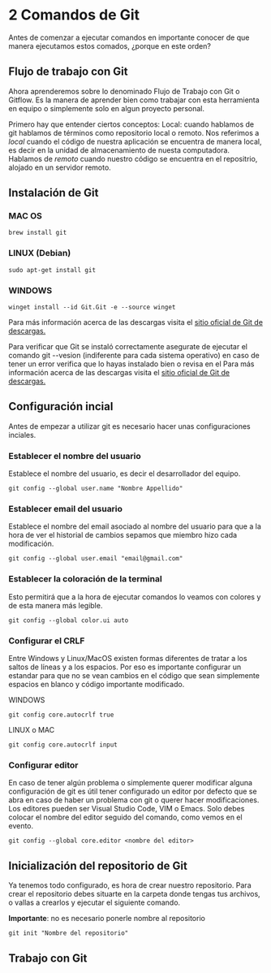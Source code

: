 # **2 Comandos de Git**

Antes de comenzar a ejecutar comandos en importante conocer de que manera ejecutamos estos comados, ¿porque en este orden?

## **Flujo de trabajo con Git**

Ahora aprenderemos sobre lo denominado Flujo de Trabajo con Git o Gitflow. Es la manera de aprender bien como trabajar con esta herramienta en equipo o simplemente solo en algun proyecto personal.

Primero hay que entender ciertos conceptos:
Local: cuando hablamos de git hablamos de términos como repositorio local o remoto. Nos referimos a *local* cuando el código de nuestra aplicación se encuentra de manera local, es decir en la unidad de almacenamiento de nuesta computadora. Hablamos de *remoto* cuando nuestro código se encuentra en el repositrio, alojado en un servidor remoto. 

## **Instalación de Git**

### MAC OS

```
brew install git
```

### LINUX (Debian)

```
sudo apt-get install git
```

### WINDOWS

```
winget install --id Git.Git -e --source winget
```

Para más información acerca de las descargas visita el [sitio oficial de Git de descargas.][1]

[1]: https://git-scm.com/downloads

Para verificar que Git se instaló correctamente asegurate de ejecutar el comando git --vesion (indiferente para cada sistema operativo) en caso de tener un error verifica que lo hayas instalado bien o revisa en el Para más información acerca de las descargas visita el [sitio oficial de Git de descargas.][1]

[1]: https://git-scm.com/downloads

## **Configuración incial**

Antes de empezar a utilizar git es necesario hacer unas configuraciones inciales.

### Establecer el nombre del usuario
Establece el nombre del usuario, es decir el desarrollador del equipo.
```
git config --global user.name "Nombre Appellido"
```
### Establecer email del usuario
Establece el nombre del email asociado al nombre del usuario para que a la hora de ver el historial de cambios sepamos que miembro hizo cada modificación.
```
git config --global user.email "email@gmail.com"
```

### Establecer la coloración de la terminal
Esto permitirá que a la hora de ejecutar comandos lo veamos con colores y de esta manera más legible.
```
git config --global color.ui auto
```

### Configurar el CRLF
Entre Windows y Linux/MacOS existen formas diferentes de tratar a los saltos de líneas y a los espacios. Por eso es importante configurar un estandar para que no se vean cambios en el código que sean simplemente espacios en blanco y código importante modificado.

WINDOWS
```
git config core.autocrlf true
```
LINUX o MAC
```
git config core.autocrlf input
```

### Configurar editor
En caso de tener algún problema o simplemente querer modificar alguna configuración de git es útil tener configurado un editor por defecto que se abra en caso de haber un problema con git o querer hacer modificaciones. Los editores pueden ser Visual Studio Code, VIM o Emacs. Solo debes colocar el nombre del editor seguido del comando, como vemos en el evento.

```
git config --global core.editor <nombre del editor>
```

## **Inicialización del repositorio de Git**

Ya tenemos todo configurado, es hora de crear nuestro repositorio. Para crear el repositorio debes situarte en la carpeta donde tengas tus archivos, o vallas a crearlos y ejecutar el siguiente comando.

**Importante**: no es necesario ponerle nombre al repositorio

```
git init "Nombre del repositorio"
```

## **Trabajo con Git**

